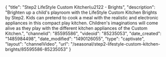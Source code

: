 {
    "title": "Step2 LifeStyle Custom Kitchen\u2122 - Brights",
    "description": "Brighten up a child's playroom with the LifeStyle Custom Kitchen Brights by Step2. Kids can pretend to cook a meal with the realistic and electronic appliances in this compact play kitchen. Children's imaginations will come alive as they play with the different kitchen appliances of the Custom Kitchen.",
    "channelid": "85595586",
    "videoid": "85235053",
    "date_created": "1485984498",
    "date_modified": "1490126055",
    "type": "captivate",
    "layout": "channelVideo",
    "url": "\/seasonal\/step2-lifestyle-custom-kitchen-brights\/85595586-85235053"
}